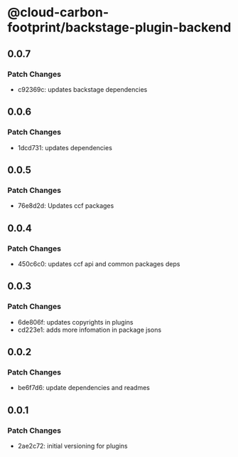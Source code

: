# @cloud-carbon-footprint/backstage-plugin-backend

## 0.0.7

### Patch Changes

- c92369c: updates backstage dependencies

## 0.0.6

### Patch Changes

- 1dcd731: updates dependencies

## 0.0.5

### Patch Changes

- 76e8d2d: Updates ccf packages

## 0.0.4

### Patch Changes

- 450c6c0: updates ccf api and common packages deps

## 0.0.3

### Patch Changes

- 6de806f: updates copyrights in plugins
- cd223e1: adds more infomation in package jsons

## 0.0.2

### Patch Changes

- be6f7d6: update dependencies and readmes

## 0.0.1

### Patch Changes

- 2ae2c72: initial versioning for plugins
